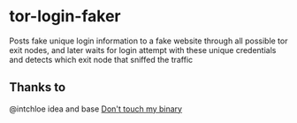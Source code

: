 # tor-login-faker

Posts fake unique login information to a fake website through all possible tor exit nodes, and later waits for login attempt with these unique credentials and detects which exit node that sniffed the traffic

## Thanks to

@intchloe idea and base [Don't touch my binary](https://github.com/intchloe/Don-t-touch-my-bin-/)
